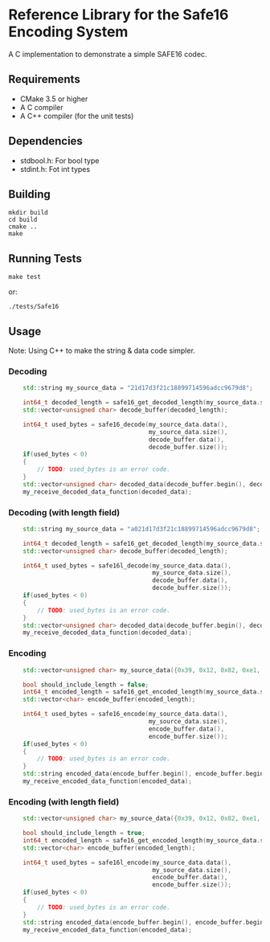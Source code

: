 Reference Library for the Safe16 Encoding System
================================================

A C implementation to demonstrate a simple SAFE16 codec.


Requirements
------------

  * CMake 3.5 or higher
  * A C compiler
  * A C++ compiler (for the unit tests)


Dependencies
------------

 * stdbool.h: For bool type
 * stdint.h: Fot int types


Building
--------

    mkdir build
    cd build
    cmake ..
    make


Running Tests
-------------

    make test

or:

    ./tests/Safe16


Usage
-----

Note: Using C++ to make the string & data code simpler.

### Decoding

```c++
    std::string my_source_data = "21d17d3f21c18899714596adcc9679d8";

    int64_t decoded_length = safe16_get_decoded_length(my_source_data.size());
    std::vector<unsigned char> decode_buffer(decoded_length);

    int64_t used_bytes = safe16_decode(my_source_data.data(),
                                       my_source_data.size(),
                                       decode_buffer.data(),
                                       decode_buffer.size());
    if(used_bytes < 0)
    {
        // TODO: used_bytes is an error code.
    }
    std::vector<unsigned char> decoded_data(decode_buffer.begin(), decode_buffer.begin() + used_bytes);
    my_receive_decoded_data_function(decoded_data);
```

### Decoding (with length field)

```c++
    std::string my_source_data = "a021d17d3f21c18899714596adcc9679d8";

    int64_t decoded_length = safe16_get_decoded_length(my_source_data.size());
    std::vector<unsigned char> decode_buffer(decoded_length);

    int64_t used_bytes = safe16l_decode(my_source_data.data(),
                                        my_source_data.size(),
                                        decode_buffer.data(),
                                        decode_buffer.size());
    if(used_bytes < 0)
    {
        // TODO: used_bytes is an error code.
    }
    std::vector<unsigned char> decoded_data(decode_buffer.begin(), decode_buffer.begin() + used_bytes);
    my_receive_decoded_data_function(decoded_data);
```

### Encoding

```C++
    std::vector<unsigned char> my_source_data({0x39, 0x12, 0x82, 0xe1, 0x81, 0x39, 0xd9, 0x8b, 0x39, 0x4c, 0x63, 0x9d, 0x04, 0x8c});

    bool should_include_length = false;
    int64_t encoded_length = safe16_get_encoded_length(my_source_data.size(), should_include_length);
    std::vector<char> encode_buffer(encoded_length);

    int64_t used_bytes = safe16_encode(my_source_data.data(),
                                       my_source_data.size(),
                                       encode_buffer.data(),
                                       encode_buffer.size());
    if(used_bytes < 0)
    {
        // TODO: used_bytes is an error code.
    }
    std::string encoded_data(encode_buffer.begin(), encode_buffer.begin() + used_bytes);
    my_receive_encoded_data_function(encoded_data);
```

### Encoding (with length field)

```c++
    std::vector<unsigned char> my_source_data({0x39, 0x12, 0x82, 0xe1, 0x81, 0x39, 0xd9, 0x8b, 0x39, 0x4c, 0x63, 0x9d, 0x04, 0x8c});

    bool should_include_length = true;
    int64_t encoded_length = safe16_get_encoded_length(my_source_data.size(), should_include_length);
    std::vector<char> encode_buffer(encoded_length);

    int64_t used_bytes = safe16l_encode(my_source_data.data(),
                                        my_source_data.size(),
                                        encode_buffer.data(),
                                        encode_buffer.size());
    if(used_bytes < 0)
    {
        // TODO: used_bytes is an error code.
    }
    std::string encoded_data(encode_buffer.begin(), encode_buffer.begin() + used_bytes);
    my_receive_encoded_data_function(encoded_data);
```
